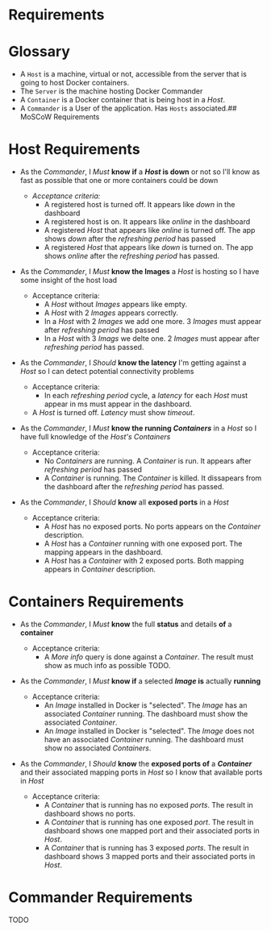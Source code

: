 Requirements
===

# Glossary
* A `Host` is a machine, virtual or not, accessible from the server that is going to host Docker containers.
* The `Server` is the machine hosting Docker Commander
* A `Container` is a Docker container that is being host in a *Host*.
* A `Commander` is a User of the application. Has `Hosts` associated.## MoSCoW Requirements

# Host Requirements
* As the *Commander*, I *Must* __know__ __if__ a __*Host* is down__ or not so I'll know as fast as possible that one or more containers could be down
  * *Acceptance criteria:*
    * A registered host is turned off. It appears like *down* in the dashboard
    * A registered host is on. It appears like *online* in the dashboard
    * A registered *Host* that appears like *online* is turned off. The app shows *down* after the *refreshing period* has passed
    * A registered *Host* that appears like *down* is turned on. The app shows *online* after the *refreshing period* has passed.


* As the *Commander*, I *Must* __know the Images__ a *Host* is hosting so I have some insight of the host load
  * Acceptance criteria:
    * A *Host* without *Images* appears like empty.
    * A *Host* with 2 *Images* appears correctly.
    * In a *Host* with 2 *Images* we add one more. 3 *Images* must appear after *refreshing period* has passed
    * In a *Host* with 3 *Imags* we delte one. 2 *Images* must appear after *refreshing period* has passed.


* As the *Commander*, I *Should* __know the latency__ I'm getting against a *Host* so I can detect potential connectivity problems
  * Acceptance criteria:
    * In each *refreshing period* cycle, a *latency* for each *Host* must appear in ms must appear in the dashboard.
   * A *Host* is turned off. *Latency* must show *timeout*.


* As the *Commander*, I *Must* __know the running *Containers*__ in a *Host* so I have full knowledge of the *Host's* *Containers*
  * Acceptance criteria:
    * No *Containers* are running. A *Container* is run. It appears after *refreshing period* has passed
    * A *Container* is running. The *Container* is killed. It dissapears from the dashboard after the *refreshing period* has passed.


* As the *Commander*, I *Should* __know__ all __exposed ports__ in a *Host*
  * Acceptance criteria:
    * A *Host* has no exposed ports. No ports appears on the *Container* description.
    * A *Host* has a *Container* running with one exposed port. The mapping appears in the dashboard.
    * A *Host* has a *Container* with 2 exposed ports. Both mapping appears in *Container* description.

# Containers Requirements
* As the *Commander*, I *Must* __know__ the full __status__ and details __of__ a __container__
  * Acceptance criteria:
    * A *More info* query is done against a *Container*. The result must show as much info as possible TODO.


* As the *Commander*, I *Must* __know if__ a selected __*Image* is__ actually __running__
  * Acceptance criteria:
    * An *Image* installed in Docker is "selected". The *Image* has an associated *Container* running. The dashboard must show the associated *Container*.
    * An *Image* installed in Docker is "selected". The *Image* does not have an associated *Container* running. The dashboard must show no associated *Containers*.


* As the *Commander*, I *Should* __know__ the __exposed ports of__ a __*Container*__ and their associated mapping ports in *Host* so I know that available ports in *Host*
  * Acceptance criteria:
    * A *Container* that is running has no exposed *ports*. The result in dashboard shows no ports.
    * A *Container* that is running has one exposed *port*. The result in dashboard shows one mapped port and their associated ports in *Host*.
    * A *Container* that is running has 3 exposed *ports*. The result in dashboard shows 3 mapped ports and their associated ports in *Host*.

# Commander Requirements
TODO
